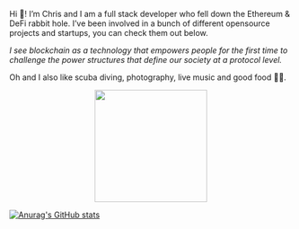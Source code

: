 Hi 👋! I’m Chris and I am a full stack developer who fell down the Ethereum & DeFi rabbit hole. I’ve been involved in a bunch of different opensource projects and startups, you can check them out below.

_I see blockchain as a technology that empowers people for the first time to challenge the power structures that define our society at a protocol level._ 

Oh and I also like scuba diving, photography, live music and good food 🤘🚀.


<p align="center">
  <img src="https://i.imgur.com/YOU2wcD.gif" width="200">

</p>

[![Anurag's GitHub stats](https://github-readme-stats.vercel.app/api?username=chrismaree)](https://chrismaree.dev)

